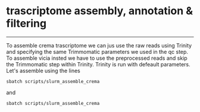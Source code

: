 # trascriptome assembly, annotation & filtering

---

To assemble crema trascriptome we can jus use the raw reads using Trinity and specifying the same Trimmomatic parameters
we used in the qc step. To assemble vicia insted we have to use the preprocessed reads and skip the Trimmomatic step within Trinity.
Trinity is run with defeault parameters. Let's assemble using the lines

```
sbatch scripts/slurm_assemble_crema
```

and 

```
sbatch scripts/slurm_assemble_crema
```
